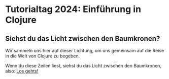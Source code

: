 # Tutorialtag 2024: Einführung in Clojure

## Siehst du das Licht zwischen den Baumkronen?

Wir sammeln uns hier auf dieser Lichtung, um uns gemeinsam auf die Reise in die Welt von Clojure zu begeben.

Wenn du diese Zeilen liest, siehst du das Licht zwischen den Baumkronen, also: [Los gehts!](tutorial.md)
